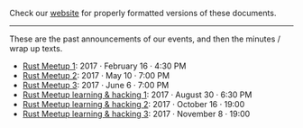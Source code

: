 Check our [website](http://rustaceans.uk/) for
properly formatted versions of these documents.

---

These are the past announcements of our events, and then the minutes /
wrap up texts.

* [Rust Meetup 1](meetup-1.md): 2017 · February 16 · 4:30 PM
* [Rust Meetup 2](meetup-2.md): 2017 · May 10 · 7:00 PM
* [Rust Meetup 3](meetup-3.md): 2017 · June 6 · 7:00 PM
* [Rust Meetup learning & hacking 1](meetup-lh-1.md): 2017 · August 30 · 6:30 PM
* [Rust Meetup learning & hacking 2](meetup-lh-2.md): 2017 · October 16 · 19:00
* [Rust Meetup learning & hacking 3](meetup-lh-3.md): 2017 · November 8 · 19:00
